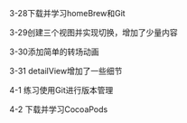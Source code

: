 3-28下载并学习homeBrew和Git

3-29创建三个视图并实现切换，增加了少量内容

3-30添加简单的转场动画

3-31 detailView增加了一些细节

4-1 练习使用Git进行版本管理

4-2 下载并学习CocoaPods


